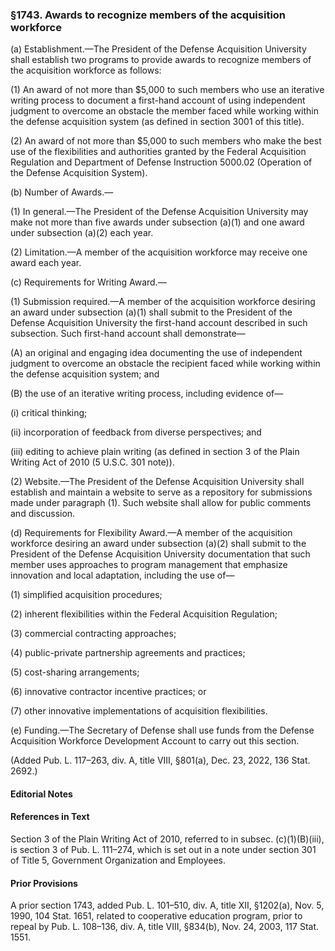 ### §1743. Awards to recognize members of the acquisition workforce ###

(a) Establishment.—The President of the Defense Acquisition University shall establish two programs to provide awards to recognize members of the acquisition workforce as follows:

(1) An award of not more than $5,000 to such members who use an iterative writing process to document a first-hand account of using independent judgment to overcome an obstacle the member faced while working within the defense acquisition system (as defined in section 3001 of this title).

(2) An award of not more than $5,000 to such members who make the best use of the flexibilities and authorities granted by the Federal Acquisition Regulation and Department of Defense Instruction 5000.02 (Operation of the Defense Acquisition System).

(b) Number of Awards.—

(1) In general.—The President of the Defense Acquisition University may make not more than five awards under subsection (a)(1) and one award under subsection (a)(2) each year.

(2) Limitation.—A member of the acquisition workforce may receive one award each year.

(c) Requirements for Writing Award.—

(1) Submission required.—A member of the acquisition workforce desiring an award under subsection (a)(1) shall submit to the President of the Defense Acquisition University the first-hand account described in such subsection. Such first-hand account shall demonstrate—

(A) an original and engaging idea documenting the use of independent judgment to overcome an obstacle the recipient faced while working within the defense acquisition system; and

(B) the use of an iterative writing process, including evidence of—

(i) critical thinking;

(ii) incorporation of feedback from diverse perspectives; and

(iii) editing to achieve plain writing (as defined in section 3 of the Plain Writing Act of 2010 (5 U.S.C. 301 note)).

(2) Website.—The President of the Defense Acquisition University shall establish and maintain a website to serve as a repository for submissions made under paragraph (1). Such website shall allow for public comments and discussion.

(d) Requirements for Flexibility Award.—A member of the acquisition workforce desiring an award under subsection (a)(2) shall submit to the President of the Defense Acquisition University documentation that such member uses approaches to program management that emphasize innovation and local adaptation, including the use of—

(1) simplified acquisition procedures;

(2) inherent flexibilities within the Federal Acquisition Regulation;

(3) commercial contracting approaches;

(4) public-private partnership agreements and practices;

(5) cost-sharing arrangements;

(6) innovative contractor incentive practices; or

(7) other innovative implementations of acquisition flexibilities.

(e) Funding.—The Secretary of Defense shall use funds from the Defense Acquisition Workforce Development Account to carry out this section.

(Added Pub. L. 117–263, div. A, title VIII, §801(a), Dec. 23, 2022, 136 Stat. 2692.)

#### **Editorial Notes** ####

#### References in Text ####

Section 3 of the Plain Writing Act of 2010, referred to in subsec. (c)(1)(B)(iii), is section 3 of Pub. L. 111–274, which is set out in a note under section 301 of Title 5, Government Organization and Employees.

#### Prior Provisions ####

A prior section 1743, added Pub. L. 101–510, div. A, title XII, §1202(a), Nov. 5, 1990, 104 Stat. 1651, related to cooperative education program, prior to repeal by Pub. L. 108–136, div. A, title VIII, §834(b), Nov. 24, 2003, 117 Stat. 1551.